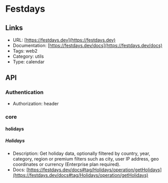 # Festdays

## Links

* URL: [https://festdays.dev](https://festdays.dev)
* Documentation: [https://festdays.dev/docs](https://festdays.dev/docs)
* Tags: web2
* Category: utils
* Type: calendar

## API

### Authentication

* Authorization: header

### core

#### holidays

##### Holidays

* Description: Get holiday data, optionally filtered by country, year, category, region or premium filters such as city, user IP address, geo coordinates or currency (Enterprise plan required).
* Docs: [https://festdays.dev/docs#tag/Holidays/operation/getHolidays](https://festdays.dev/docs#tag/Holidays/operation/getHolidays)
